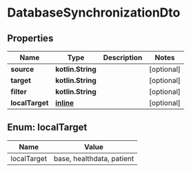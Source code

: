 
# DatabaseSynchronizationDto

## Properties
Name | Type | Description | Notes
------------ | ------------- | ------------- | -------------
**source** | **kotlin.String** |  |  [optional]
**target** | **kotlin.String** |  |  [optional]
**filter** | **kotlin.String** |  |  [optional]
**localTarget** | [**inline**](#LocalTargetEnum) |  |  [optional]


<a name="LocalTargetEnum"></a>
## Enum: localTarget
Name | Value
---- | -----
localTarget | base, healthdata, patient
